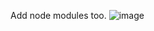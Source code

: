 Add node modules too.
![image](https://github.com/user-attachments/assets/57e1ef2e-7ef5-4376-affa-2546a6343840)
